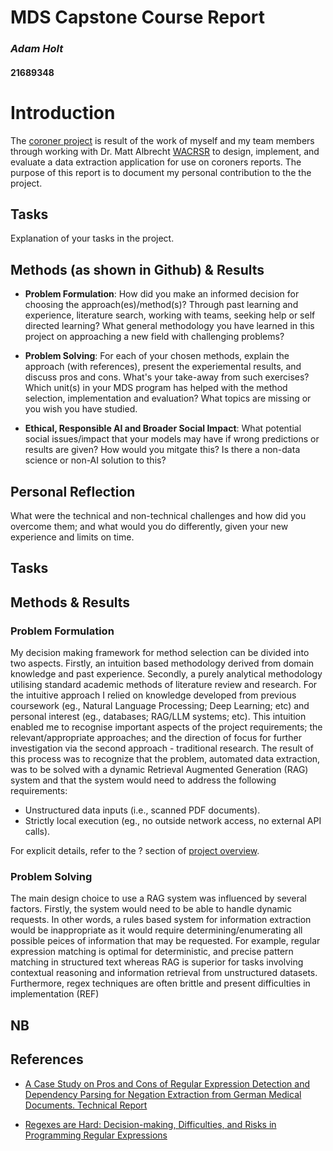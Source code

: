 
# MDS Capstone Course Report

### _Adam Holt_  
#### 21689348


# Introduction

The [coroner project](https://github.com/AdamUWA/coroner) is result of the work of myself and my team members through working with Dr. Matt Albrecht [WACRSR](https://www.uwa.edu.au/projects/centre-for-road-safety-research/wacrsr-site-link) to design, implement, and evaluate a data extraction application for use on coroners reports. The purpose of this report is to document my personal contribution to the the project.

## Tasks 

Explanation of your tasks in the project.

## Methods (as shown in Github) & Results

- **Problem Formulation**: How did you make an informed decision for choosing the approach(es)/method(s)? Through past learning and experience, literature search, working with teams, seeking help or self directed learning? What general methodology you have learned in this project on approaching a new field with challenging problems?
 
- **Problem Solving**: For each of your chosen methods, explain the approach (with references), present the experiemental results, and discuss pros and cons. What's your take-away from such exercises? Which unit(s) in your MDS program has helped with the method selection, implementation and evaluation? What topics are missing or you wish you have studied. 

- **Ethical, Responsible AI and Broader Social Impact**: What potential social issues/impact that your models may have if wrong predictions or results are given? How would you mitgate this? Is there a non-data science or non-AI solution to this? 

## Personal Reflection

What were the technical and non-technical challenges and how did you overcome them; and what would you do differently, given your new experience and limits on time.



## Tasks

## Methods & Results

### Problem Formulation

My decision making framework for method selection can be divided into two aspects. Firstly, an intuition based methodology derived from domain knowledge and past experience. Secondly, a purely analytical methodology utilising standard academic methods of literature review and research. For the intuitive approach I relied on knowledge developed from previous coursework (eg., Natural Language Processing; Deep Learning; etc) and personal interest (eg., databases; RAG/LLM systems; etc). This intuition enabled me to recognise important aspects of the project requirements; the relevant/appropriate approaches; and the direction of focus for further investigation via the second approach - traditional research. The result of this process was to recognize that the problem, automated data extraction, was to be solved with a dynamic Retrieval Augmented Generation (RAG) system and that the system would need to address the following requirements:

- Unstructured data inputs (i.e., scanned PDF documents).
- Strictly local execution (eg., no outside network access, no external API calls).

For explicit details, refer to the ? section of [project overview](LINK).

### Problem Solving

The main design choice to use a RAG system was influenced by several factors. Firstly, the system would need to be able to handle dynamic requests. In other words, a rules based system for information extraction would be inappropriate as it would require determining/enumerating all possible peices of information that may be requested. For example, regular expression matching is optimal for deterministic, and precise pattern matching in structured text whereas RAG is superior for tasks involving contextual reasoning and information retrieval from unstructured datasets. Furthermore, regex techniques are often brittle and present difficulties in implementation (REF)







## NB

## References

- [A Case Study on Pros and Cons of Regular Expression Detection and Dependency Parsing for Negation Extraction from German Medical Documents. Technical Report](https://arxiv.org/abs/2105.09702)

- [Regexes are Hard: Decision-making, Difficulties, and Risks in Programming Regular Expressions](https://arxiv.org/abs/2303.02555)

































